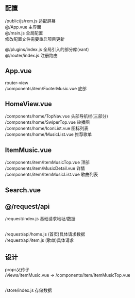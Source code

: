 ## 配置
/public/js/rem.js 适配屏幕  <br/>
@/App.vue 主界面<br/>
@/main.js 全局配置<br/>
修改配置文件需要重启项目更新<br/>

@/plugins/index.js 全局引入的部分库(vant)<br/>
@/router/index.js 注册路由<br/>

## App.vue
router-view <br/>
/components/item/FooterMusic.vue 底部 <br/>

## HomeView.vue
/components/home/TopNav.vue 头部导航栏(三部分) <br/>
/components/home/SwiperTop.vue 轮播图 <br/>
/components/home/IconList.vue 图标列表 <br/>
/components/home/MusicList.vue 推荐歌单 <br/>

## ItemMusic.vue
/components/item/ItemMusicTop.vue 顶部 <br/>
/components/item/MusicDetail.vue 详情 <br/>
/components/item/ItemMusicList.vue 歌曲列表 <br/>

## Search.vue



## @/request/api
/request/index.js 基础请求地址/数据 <br/><br/>

/request/api/home.js (首页)具体请求数据<br/>
/request/api/item.js (歌单)具体请求<br/>

## 设计
props父传子<br/>
/views/ItemMusic.vue -> /components/item/ItemMusicTop.vue<br/><br/>

/store/index.js 存储数据<br/>